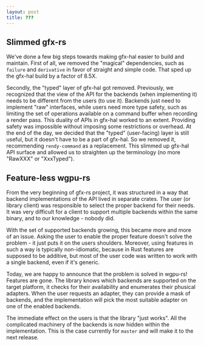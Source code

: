 ```yaml
---
layout: post
title: ???
---
```


## Slimmed gfx-rs

We've done a few big steps towards making gfx-hal easier to build and maintain. First of all, we removed the "magical" dependencies, such as `failure` and `derivative` in favor of straight and simple code. That sped up the gfx-hal build by a factor of 8.5X.

Secondly, the "typed" layer of gfx-hal got removed. Previously, we recognized that the view of the API for the backends (when implementing it) needs to be different from the users (to use it). Backends just need to implement "raw" interfaces, while users need more type safety, such as limiting the set of operations available on a command buffer when recording a render pass. This duality of APIs in gfx-hal worked to an extent. Providing safety was impossible without imposing some restrictions or overhead. At the end of the day, we decided that the "typed" (user-facing) layer is still useful, but it doesn't have to be a part of gfx-hal. So we removed it, recommending `rendy-command` as a replacement. This slimmed up gfx-hal API surface and allowed us to straighten up the terminology (no more "RawXXX" or "XxxTyped").

## Feature-less wgpu-rs

From the very beginning of gfx-rs project, it was structured in a way that backend implementations of the API lived in separate crates. The user (or library client) was responsible to select the proper backend for their needs. It was very difficult for a client to support multiple backends within the same binary, and to our knowledge - nobody did.

With the set of supported backends growing, this became more and more of an issue. Asking the user to enable the proper feature doesn't solve the problem - it just puts it on the users shoulders. Moreover, using features in such a way is typically non-idiomatic, because in Rust features are supposed to be additive, but most of the user code was written to work with a single backend, even if it's generic.

Today, we are happy to announce that the problem is solved in wgpu-rs! Features are gone. The library knows which backends are supported on the target platform, it checks for their availability and enumerates their phusical adapters. When the user requests an adapter, they can provide a mask of backends, and the implementation will pick the most suitable adapter on one of the enabled backends.

The immediate effect on the users is that the library "just works". All the complicated machinery of the backends is now hidden within the implementation. This is the case currently for `master` and will make it to the next release.
